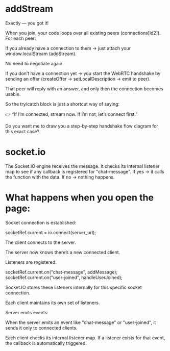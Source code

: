 # addStream

Exactly — you got it!

When you join, your code loops over all existing peers (connections[id2]). For each peer:

If you already have a connection to them → just attach your window.localStream (addStream).

No need to negotiate again.

If you don’t have a connection yet → you start the WebRTC handshake by sending an offer (createOffer → setLocalDescription → emit to peer).

That peer will reply with an answer, and only then the connection becomes usable.

So the try/catch block is just a shortcut way of saying:

👉 “If I’m connected, stream now. If I’m not, let’s connect first.”

Do you want me to draw you a step-by-step handshake flow diagram for this exact case?


# socket.io

The Socket.IO engine receives the message.
It checks its internal listener map to see if any callback is registered for "chat-message".
If yes → it calls the function with the data.
If no → nothing happens.

# What happens when you open the page:

Socket connection is established:

socketRef.current = io.connect(server_url);


The client connects to the server.

The server now knows there’s a new connected client.

Listeners are registered:

socketRef.current.on("chat-message", addMessage);
socketRef.current.on("user-joined", handleUserJoined);


Socket.IO stores these listeners internally for this specific socket connection.

Each client maintains its own set of listeners.

Server emits events:

When the server emits an event like "chat-message" or "user-joined", it sends it only to connected clients.

Each client checks its internal listener map. If a listener exists for that event, the callback is automatically triggered.